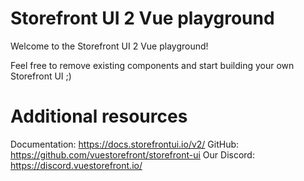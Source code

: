 # Storefront UI 2 Vue playground

Welcome to the Storefront UI 2 Vue playground!

Feel free to remove existing components and start building your own Storefront UI ;)

# Additional resources

Documentation: https://docs.storefrontui.io/v2/
GitHub: https://github.com/vuestorefront/storefront-ui
Our Discord: https://discord.vuestorefront.io/
